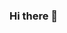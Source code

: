 ### Hi there 👋

<!--

Trabalhando em [conquista-amigos](https://conquista-amigos-production.up.railway.app/) e [jogo-flag](https://svavitor.github.io/jogo-flag/)

**svavitor/svavitor** is a ✨ _special_ ✨ repository because its `README.md` (this file) appears on your GitHub profile.

Here are some ideas to get you started:

- 🔭 I’m currently working on ...
- 🌱 I’m currently learning ...
- 👯 I’m looking to collaborate on ...
- 🤔 I’m looking for help with ...
- 💬 Ask me about ...
- 📫 How to reach me: ...
- 😄 Pronouns: ...
- ⚡ Fun fact: ...
-->
